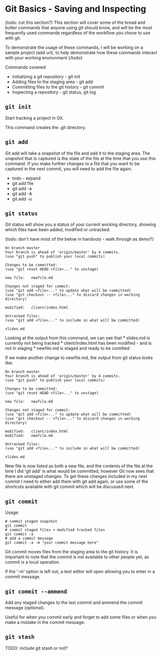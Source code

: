 # Git Basics - Saving and Inspecting

{todo: cut this section?}
This section will cover some of the bread and butter commands that
anyone using git should know, and will be the most frequently used
commands regardless of the workflow you chose to use with git.

To demonstrate the usage of these commands, I will be working on a
sample project (add url), to help demonstrate how these commands
interact with your working environment
{/todo}

Commands covered:

- Initializing a git repository - git init
- Adding files to the staging area - git add
- Committing files to the git history - git commit
- Inspecting a repository - git status, git log

`git init`
----------

Start tracking a project in Git.

This command creates the .git directory.

`git add`
---------

Git add will take a snapshot of the file and add it to the staging area.
The snapshot that is captured is the state of the file at the time that
you use this command. If you make further changes to a file that you
want to be captured in the next commit, you will need to add the file
again.

- todo - expand
- git add file
- git add -a
- git add -A
- git add -u

`git status`
------------

Git status will show you a status of your current working directory,
showing which files have been added, modified or untracked.

{todo: don't have most of the below in handouts - walk through as demo?}
``` {.bash}
On branch master
Your branch is ahead of 'origin/master' by 4 commits.
(use "git push" to publish your local commits)

Changes to be committed:
(use "git reset HEAD <file>..." to unstage)

new file:   newfile.md

Changes not staged for commit:
(use "git add <file>..." to update what will be committed)
(use "git checkout -- <file>..." to discard changes in working directory)

modified:   client/index.html

Untracked files:
(use "git add <file>..." to include in what will be committed)

slides.md
```

Looking at the output from this command, we can see that \* slides.md is
currently not being tracked \* client/index.html has been modified - and
is not in staging \* newfile.md is staged and ready to be comitted

If we make another change to newfile.md, the output from git status
looks like:

``` {.bash}
On branch master
Your branch is ahead of 'origin/master' by 4 commits.
(use "git push" to publish your local commits)

Changes to be committed:
(use "git reset HEAD <file>..." to unstage)

new file:   newfile.md

Changes not staged for commit:
(use "git add <file>..." to update what will be committed)
(use "git checkout -- <file>..." to discard changes in working directory)

modified:   client/index.html
modified:   newfile.md

Untracked files:
(use "git add <file>..." to include in what will be committed)

slides.md
```

New file is now listed as both a new file, and the contents of the file
at the time I did 'git add' is what would be committed, however Git now
sees that there are unstaged changes. To get these changes included in
my next commit I need to either add them with git add again, or use some
of the shortcuts available with git commit which will be discussed next.

`git commit`
------------

Usage:
```
# commit staged snapshot
git commit
# commit staged files + modified tracked files
git commit -a
# add a commit message
git commit -a -m "your commit message here"
```

Git commit moves files from the staging area to the git history. It is important to note that the commit is not available to other people yet, as commit is a local operation.

If the '-m' option is left out, a text editor will open allowing you to enter in a commit message.

`git commit --ammend`
----

Add any staged changes to the last commit and ammend the commit message (optional).

Useful for when you commit early and forget to add some files or when you make a mistake in the commit message.

`git stash`
-----------

TODO: include git stash or not?
